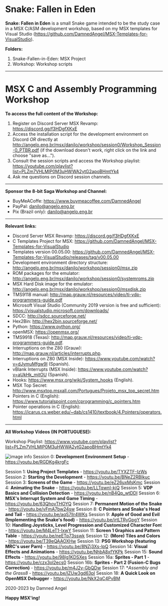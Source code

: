 # Snake: Fallen in Eden

**Snake: Fallen in Eden** is a small Snake game intended to be the study case in
a MSX C/ASM development workshop, based on my MSX templates for Visual Studio
(https://github.com/DamnedAngel/MSX-Templates-for-VisualStudio).

**Folders:**
1. Snake-Fallen-in-Eden: MSX Project
2. Workshop: Workshop scripts

-------

# MSX C and Assembly Programming Workshop

**To access the full content of the Workshop:**
1. Register on Discord Server MSX Revamp: https://discord.gg/f3HDgfXKxE
2. Access the installation script for the development environment on Discord *OR* directly at http://angelo.eng.br/msx/danilo/workshop/session0/Workshop_Session-0_PTBR.pdf (if the download doesn't work, right click on the link and choose "save as...").
3. Consult the session scripts and access the Workshop playlist: https://youtube.com/playlist?list=PLZm7VHLMIP0M3uHWWA2ytG2apoBHmtYk4
4. Ask me questions on Discord session channels.

----------

**Sponsor the 8-bit Saga Workshop and Channel:**
  - BuyMeACoffe: https://www.buymeacoffee.com/DamnedAngel
  - PayPal: danilo@angelo.eng.br
  - Pix (Brazil only): danilo@angelo.eng.br

----------

**Relevant links:**
- Discord Server MSX Revamp: https://discord.gg/f3HDgfXKxE
- C Templates Project for MSX: https://github.com/DamnedAngel/MSX-Templates-for-VisualStudio
- Templates version 00.05.00: https://github.com/DamnedAngel/MSX-Templates-for-VisualStudio/releases/tag/v00.05.00
- Development environment directory structure: http://angelo.eng.br/msx/danilo/workshop/session0/msx.zip
- ROM packages for the emulator: http://angelo.eng.br/msx/danilo/workshop/session0/systemroms.zip
- MSX Hard Disk image for the emulator: http://angelo.eng.br/msx/danilo/workshop/session0/msxdisk.zip
- TMS9118 manual: http://map.grauw.nl/resources/video/ti-vdp-programmers-guide.pdf
- Microsoft Visual Studio (Community 2019 version is free and sufficient): https://visualstudio.microsoft.com/downloads/
- SDCC: http://sdcc.sourceforge.net/
- Hex2Bin: http://hex2bin.sourceforge.net/
- Python: https://www.python.org/
- openMSX: https://openmsx.org/
- TMS9918 (Texas): http://map.grauw.nl/resources/video/ti-vdp-programmers-guide.pdf.
- Interruptions on the Z80 (Grauw): http://map.grauw.nl/articles/interrupts.php.
- Interruptions on Z80 (MSX Inside): https://www.youtube.com/watch?v=dJymuMfgw9I (Spanish).
- vBlank Interrupts (MSX Inside): https://www.youtube.com/watch?v=aUkHk_mjtOU (Spanish).
- Hooks: https://www.msx.org/wiki/System_hooks (English).
- MSX Top Secret: http://www.msxtop.msxall.com/Portugues/Projeto_msx_top_secret.htm
- Pointers in C (English): https://www.tutorialspoint.com/cprogramming/c_pointers.htm
- Pointer operations in C (English): https://icarus.cs.weber.edu/~dab/cs1410/textbook/4.Pointers/operators.html

----------

**All Workshop Videos (IN PORTUGUESE):**

Workshop Playlist: https://www.youtube.com/playlist?list=PLZm7VHLMIP0M3uHWWA2ytG2apoBHmtYk4

![image info](http://img.youtube.com/vi/RGDKg4krgFc/maxresdefault.jpg)
Session 0: **Development Environment Setup** - https://youtu.be/RGDKg4krgFc

Session 1: **Using Project Templates** - https://youtu.be/TYXZTF-IzWs
Session 2: **Starting the Development** - https://youtu.be/BNeZ2RBIkuc
Session 3: **Screens of the Game** - https://youtu.be/eZ26uxMsKmc
Session 4: **Animating the Snake** - https://youtu.be/LLTqwnI-kjQ
Session 5: **VDP Basics and Collision Detection** - https://youtu.be/nB4Qp_wtDDI
Session 6: **MSX's Interrupt System and Game Timing** - https://youtu.be/63QhovTHOYQ
Session 7: **Permanent Motion of the Snake** - https://youtu.be/vFmA7bw24sw
Session 8: **C Pointers and Snake's Head and Tail** - https://youtu.be/aqS7llr4WKs
Session 9: **Apple of Good and Evil (Implementing the Snake's food)** - https://youtu.be/irtLTRyGpgY
Session 10: **Handling Joysticks, Level Progression and Customized Character Fon**t - https://youtu.be/M4LeT1-IxwY
Session 11: **Screen 1 Graphics and Pattern Table** - https://youtu.be/neETp73sswk
Session 12: **(More) Tiles and Colors** - https://youtu.be/T39eQAAOXHw
Session 13: **PSG Workshop (featuring MRC's user Parn)** - https://youtu.be/8NZj3Xs-lpQ
Session 14: **Visual Effects and Animations** - https://youtu.be/NhbA8xfYKPk
Session 15: **Sound Effects** - https://youtu.be/98lg1KDSXes
Session 16a: **Sprites - Part 1** - https://youtu.be/czx3ol2ecs0
Session 16b: **Sprites - Part 2 (Fusion-C Bugs Correction)** - https://youtu.be/m4J2y-GbQDw
Session 17: **Assembly and the Grass8* - https://youtu.be/IZUw3gd63pI
Session 18: **A Quick Look on OpenMSX Debugger** - https://youtu.be/NkX2qC4PvBM

2020-2023 by Damned Angel

**Happy MSX'ing!**
